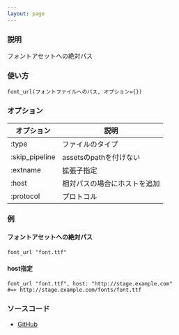 ```yaml
---
layout: page
---
```


### 説明

フォントアセットへの絶対パス

### 使い方

    font_url(フォントファイルへのパス, オプション={})

### オプション

| オプション     | 説明                         |
| -------------- | ---------------------------- |
| :type          | ファイルのタイプ             |
| :skip_pipeline | assetsのpathを付けない       |
| :extname       | 拡張子指定                   |
| :host          | 相対パスの場合にホストを追加 |
| :protocol      | プロトコル                   |

### 例

#### フォントアセットへの絶対パス

    font_url "font.ttf"

#### host指定

    font_url "font.ttf", host: "http://stage.example.com"
    #=> http://stage.example.com/fonts/font.ttf

### ソースコード

- [GitHub](https://github.com/rails/rails/blob/984c3ef2775781d47efa9f541ce570daa2434a80/actionview/lib/action_view/helpers/asset_url_helper.rb#L466)

